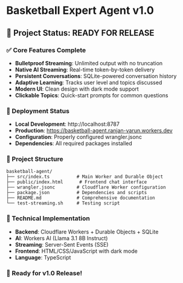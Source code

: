 # Basketball Expert Agent v1.0

## 🎯 Project Status: READY FOR RELEASE

### ✅ Core Features Complete

- **Bulletproof Streaming**: Unlimited output with no truncation
- **Native AI Streaming**: Real-time token-by-token delivery
- **Persistent Conversations**: SQLite-powered conversation history
- **Adaptive Learning**: Tracks user level and topics discussed
- **Modern UI**: Clean design with dark mode support
- **Clickable Topics**: Quick-start prompts for common questions

### 🚀 Deployment Status

- **Local Development**: http://localhost:8787
- **Production**: https://basketball-agent.ranjan-varun.workers.dev
- **Configuration**: Properly configured wrangler.jsonc
- **Dependencies**: All required packages installed

### 📁 Project Structure

```
basketball-agent/
├── src/index.ts          # Main Worker and Durable Object
├── public/index.html      # Frontend chat interface
├── wrangler.jsonc        # Cloudflare Worker configuration
├── package.json          # Dependencies and scripts
├── README.md             # Comprehensive documentation
└── test-streaming.sh     # Testing script
```

### 🔧 Technical Implementation

- **Backend**: Cloudflare Workers + Durable Objects + SQLite
- **AI**: Workers AI (Llama 3.1 8B Instruct)
- **Streaming**: Server-Sent Events (SSE)
- **Frontend**: HTML/CSS/JavaScript with dark mode
- **Language**: TypeScript

### 🎉 Ready for v1.0 Release!
